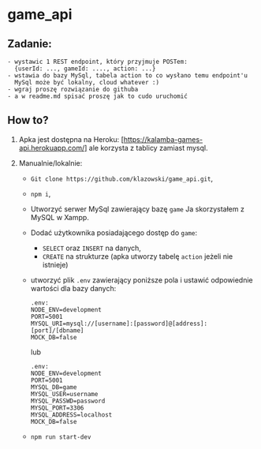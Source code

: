 # game_api

## Zadanie:

```
- wystawic 1 REST endpoint, który przyjmuje POSTem:
  {userId: ..., gameId: ...., action: ...}
- wstawia do bazy MySql, tabela action to co wysłano temu endpoint'u
  MySql może być lokalny, cloud whatever :)
- wgraj proszę rozwiązanie do githuba
- a w readme.md spisać proszę jak to cudo uruchomić
```

## How to?

1. Apka jest dostępna na Heroku: [https://kalamba-games-api.herokuapp.com/] ale korzysta z tablicy zamiast mysql.
2. Manualnie/lokalnie:

   - `Git clone https://github.com/klazowski/game_api.git`,
   - `npm i`,
   - Utworzyć serwer MySql zawierający bazę `game`
     Ja skorzystałem z MySQL w Xampp.
   - Dodać użytkownika posiadającego dostęp do `game`:
     - `SELECT` oraz `INSERT` na danych,
     - `CREATE` na strukturze (apka utworzy tabelę `action` jeżeli nie istnieje)
   - utworzyć plik `.env` zawierający poniższe pola i ustawić odpowiednie wartości dla bazy danych:

     ```
     .env:
     NODE_ENV=development
     PORT=5001
     MYSQL_URI=mysql://[username]:[password]@[address]:[port]/[dbname]
     MOCK_DB=false
     ```

     lub

     ```
     .env:
     NODE_ENV=development
     PORT=5001
     MYSQL_DB=game
     MYSQL_USER=username
     MYSQL_PASSWD=password
     MYSQL_PORT=3306
     MYSQL_ADDRESS=localhost
     MOCK_DB=false
     ```

   - `npm run start-dev`
